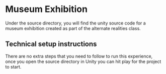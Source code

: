 # Museum Exhibition

Under the source directory, you will find the unity source code for a museum exhibition created as part of the alternate realities class.  

## Technical setup instructions
There are no extra steps that you need to follow to run this experience, once you open the source directory in Unity you can hit play for the project to start.
